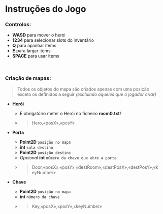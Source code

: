 ﻿# Instruções do Jogo

### Controlos:

 - **WASD** para mover o heroi
 - **1234** para selecionar slots do inventário
 - **Q** para apanhar items
 - **E** para largar items
 - **SPACE** para usar items
 <br>

### Criação de mapas:
>Todos os objetos do mapa são criados apenas com uma posição exceto os definidos a seguir *(excluindo aqueles que o jogador criar)*
 - **Herói**
     * É obrigatório meter o Herói no ficheiro **room0.txt**!
     * >Hero,«posX»,«posY»
 - **Porta**
     * **Point2D** `posição no mapa`
     * **int** `sala destino`
     * **Point2D** `posição destino`
     * *Opcional* **int** `número da chave que abre a porta`
     * >Door,«posX»,«posY»,«destRoom»,«destPosX»,«destPosY»,«keyNumber»
	 
 - **Chave**
     * **Point2D** `posição no mapa`
     * **int** `número da chave`
     * >Key,«posX»,«posY»,«keyNumber»
